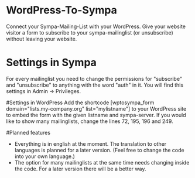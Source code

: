 # WordPress-To-Sympa
Connect your Sympa-Mailing-List with your WordPress.
Give your website visitor a form to subscribe to your sympa-mailinglist (or unsubscribe) without leaving your website.

# Settings in Sympa
For every mailinglist you need to change the permissions for "subscribe" and "unsubscribe" to anything with the word "auth" in it.
You will find this settings in Admin -> Privileges.

#Settings in WordPress
Add the shortcode [wptosympa_form domain="lists.my-company.org" list="mylistname"] to your WordPress site to embed the form with the given listname and sympa-server.
If you would like to show many mailinglists, change the lines 72, 195, 196 and 249.

#Planned features
- Everything is in english at the moment. The translation to other languages is planned for a later version. (Feel free to change the code into your own language.)
- The option for many mailinglists at the same time needs changing inside the code. For a later version there will be a better way. 